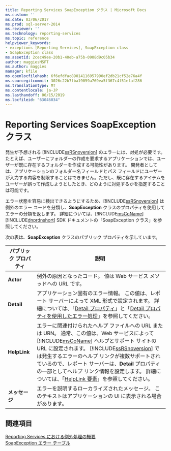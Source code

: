 ```yaml
---
title: Reporting Services SoapException クラス | Microsoft Docs
ms.custom: ''
ms.date: 03/06/2017
ms.prod: sql-server-2014
ms.reviewer: ''
ms.technology: reporting-services
ms.topic: reference
helpviewer_keywords:
- exceptions [Reporting Services], SoapException class
- SoapException class
ms.assetid: 2cec49ee-20b1-40eb-a75b-0908d9c05b34
author: maggiesMSFT
ms.author: maggies
manager: kfile
ms.openlocfilehash: 6f6efdfac89014116957990ef2db21cf52e76a4f
ms.sourcegitcommit: 3026c22b7fba19059a769ea5f367c4f51efaf286
ms.translationtype: MT
ms.contentlocale: ja-JP
ms.lasthandoff: 06/15/2019
ms.locfileid: "63046034"
---
```

# <a name="reporting-services-soapexception-class"></a>Reporting Services SoapException クラス
  発生が予想される [!INCLUDE[ssRSnoversion](../../../includes/ssrsnoversion-md.md)] のエラーには、対処が必要です。 たとえば、ユーザーにフォルダーの作成を要求するアプリケーションでは、ユーザーが既に存在するフォルダーを作成する可能性があります。 開発者としては、アプリケーションのフォルダー名フィールドとパス フィールドにユーザーが入力する内容を制限することはできません。ただし、既に存在するアイテムをユーザーが誤って作成しようとしたとき、どのように対処するかを指定することは可能です。  
  
 エラー状態を容易に検出できるようにするため、[!INCLUDE[ssRSnoversion](../../../includes/ssrsnoversion-md.md)] は例外のエラー コードを分類し、**SoapException** クラスのプロパティを使用してエラーの分類を返します。 詳細については、[!INCLUDE[msCoName](../../../includes/msconame-md.md)] [!INCLUDE[dnprdnshort](../../../includes/dnprdnshort-md.md)] SDK ドキュメントの「SoapException クラス」を参照してください。  
  
 次の表は、**SoapException** クラスのパブリック プロパティを示しています。  
  
|パブリック プロパティ|説明|  
|---------------------|-----------------|  
|**Actor**|例外の原因となったコード。 値は Web サービス メソッドへの URL です。|  
|**Detail**|アプリケーション固有のエラー情報。 この値は、レポート サーバーによって XML 形式で設定されます。 詳細については、「[Detail プロパティ](detail-property.md)」と「[Detail プロパティを使用したエラー処理](../best-practices/using-the-detail-property-to-handle-specific-errors.md)」を参照してください。|  
|**HelpLink**|エラーに関連付けられたヘルプ ファイルへの URL または URN。 通常、この値は、Web サービスによって [!INCLUDE[msCoName](../../../includes/msconame-md.md)] ヘルプとサポート サイトの URL に設定されます。 [!INCLUDE[ssRSnoversion](../../../includes/ssrsnoversion-md.md)] では発生するエラーのヘルプ リンクが複数サポートされているので、レポート サーバーは、**Detail** プロパティの一部としてヘルプ リンク情報を設定します。 詳細については、「[HelpLink 要素](helplink-element.md)」を参照してください。|  
|**メッセージ**|エラーを説明するローカライズされたメッセージ。 このテキストはアプリケーションの UI に表示される場合があります。|  
  
## <a name="see-also"></a>関連項目  
 [Reporting Services における例外処理の概要](../introducing-exception-handling-in-reporting-services.md)   
 [SoapException エラー テーブル](soapexception-errors-table.md)  
  
  
